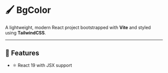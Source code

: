 # 🖌️ BgColor

A lightweight, modern React project bootstrapped with **Vite** and styled using **TailwindCSS**.

---

## 🚀 Features

- ⚛️ React 19 with JSX support


